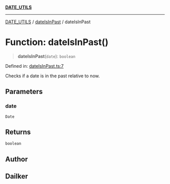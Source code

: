 [**DATE_UTILS**](../../README.md)

***

[DATE_UTILS](../../README.md) / [dateIsInPast](../README.md) / dateIsInPast

# Function: dateIsInPast()

> **dateIsInPast**(`date`): `boolean`

Defined in: [dateIsInPast.ts:7](https://github.com/dailker/everyutil/blob/2c6c8c707de5d4a5d228d272d2d21855929838e2/src/date/dateIsInPast.ts#L7)

Checks if a date is in the past relative to now.

## Parameters

### date

`Date`

## Returns

`boolean`

## Author

## Dailker
